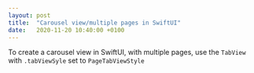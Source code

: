 ```yaml
---
layout: post
title:  "Carousel view/multiple pages in SwiftUI"
date:   2020-11-20 10:40:00 +0100
---
```


To create a carousel view in SwiftUI, with multiple pages, use the `TabView` with `.tabViewSyle` set to `PageTabViewStyle`